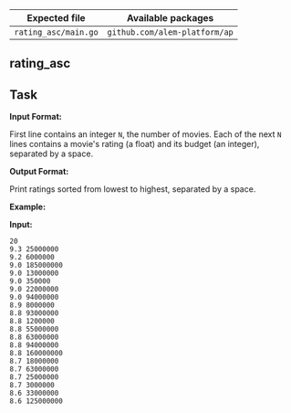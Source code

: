 | Expected file        | Available packages            |
| -------------------- | ----------------------------- |
| `rating_asc/main.go` | `github.com/alem-platform/ap` |

## rating_asc

## Task

**Input Format:**

First line contains an integer `N`, the number of movies.
Each of the next `N` lines contains a movie's rating (a float) and its budget (an integer), separated by a space.

**Output Format:**

Print ratings sorted from lowest to highest, separated by a space.

**Example:**

**Input:**
```
20
9.3 25000000
9.2 6000000
9.0 185000000
9.0 13000000
9.0 350000
9.0 22000000
9.0 94000000
8.9 8000000
8.8 93000000
8.8 1200000
8.8 55000000
8.8 63000000
8.8 94000000
8.8 160000000
8.7 18000000
8.7 63000000
8.7 25000000
8.7 3000000
8.6 33000000
8.6 125000000
```
